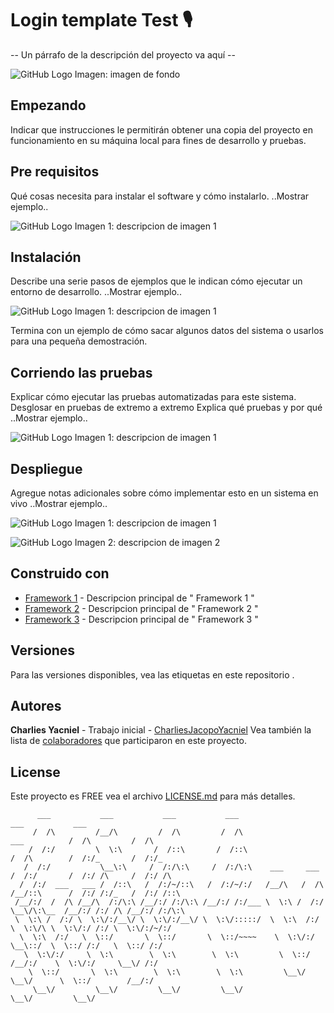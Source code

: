 # Login template Test 🎙️
-- Un párrafo de la descripción del proyecto va aquí --

![GitHub Logo](https://avatars1.githubusercontent.com/u/9919?s=200&v=4)
Imagen: imagen de fondo

## Empezando
Indicar que instrucciones le permitirán obtener una copia del proyecto en funcionamiento en su máquina local para fines de desarrollo y pruebas.

## Pre requisitos
Qué cosas necesita para instalar el software y cómo instalarlo.
..Mostrar ejemplo..
 
![GitHub Logo](https://avatars1.githubusercontent.com/u/9919?s=200&v=4)
Imagen 1: descripcion de imagen 1


## Instalación
Describe una serie pasos de ejemplos que le indican cómo ejecutar un entorno de desarrollo.
..Mostrar ejemplo..

![GitHub Logo](https://avatars1.githubusercontent.com/u/9919?s=200&v=4)
Imagen 1: descripcion de imagen 1

Termina con un ejemplo de cómo sacar algunos datos del sistema o usarlos para una pequeña demostración.

## Corriendo las pruebas
Explicar cómo ejecutar las pruebas automatizadas para este sistema.
Desglosar en pruebas de extremo a extremo
Explica qué pruebas y por qué
..Mostrar ejemplo..
 
![GitHub Logo](https://avatars1.githubusercontent.com/u/9919?s=200&v=4)
Imagen 1: descripcion de imagen 1

## Despliegue
Agregue notas adicionales sobre cómo implementar esto en un sistema en vivo
..Mostrar ejemplo..
 
![GitHub Logo](https://avatars1.githubusercontent.com/u/9919?s=200&v=4)
Imagen 1: descripcion de imagen 1

![GitHub Logo](https://avatars1.githubusercontent.com/u/9919?s=200&v=4)
Imagen 2: descripcion de imagen 2

## Construido con
- [Framework 1](http://github.com) - Descripcion principal de " Framework 1 "
- [Framework 2](http://github.com) - Descripcion principal de " Framework 2 "
- [Framework 3](http://github.com) - Descripcion principal de " Framework 3 "

## Versiones
Para las versiones disponibles, vea las etiquetas en este repositorio .

## Autores
**Charlies Yacniel** - Trabajo inicial - [CharliesJacopoYacniel](https://www.facebook.com/CharliesYacniel)
Vea también la lista de [colaboradores](https://github.com/CharliesJacopoYacniel/APISoap/graphs/contributors) que participaron en este proyecto.

License
----
Este proyecto es FREE vea el archivo [LICENSE.md](https://github.com/CharliesJacopoYacniel/APISoap/blob/master/README.md) para más detalles.
```Text
      ___           ___           ___           ___                                     ___           ___              
     /  /\         /__/\         /  /\         /  /\                      ___          /  /\         /  /\             
    /  /:/         \  \:\       /  /::\       /  /::\                    /  /\        /  /:/_       /  /:/_            
   /  /:/           \__\:\     /  /:/\:\     /  /:/\:\    ___     ___   /  /:/       /  /:/ /\     /  /:/ /\           
  /  /:/  ___   ___ /  /::\   /  /:/~/::\   /  /:/~/:/   /__/\   /  /\ /__/::\      /  /:/ /:/_   /  /:/ /::\          
 /__/:/  /  /\ /__/\  /:/\:\ /__/:/ /:/\:\ /__/:/ /:/___ \  \:\ /  /:/ \__\/\:\__  /__/:/ /:/ /\ /__/:/ /:/\:\         
 \  \:\ /  /:/ \  \:\/:/__\/ \  \:\/:/__\/ \  \:\/:::::/  \  \:\  /:/     \  \:\/\ \  \:\/:/ /:/ \  \:\/:/~/:/         
  \  \:\  /:/   \  \::/       \  \::/       \  \::/~~~~    \  \:\/:/       \__\::/  \  \::/ /:/   \  \::/ /:/          
   \  \:\/:/     \  \:\        \  \:\        \  \:\         \  \::/        /__/:/    \  \:\/:/     \__\/ /:/           
    \  \::/       \  \:\        \  \:\        \  \:\         \__\/         \__\/      \  \::/        /__/:/            
     \__\/         \__\/         \__\/         \__\/                                   \__\/         \__\/             
```